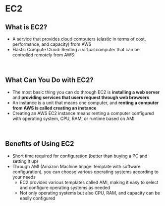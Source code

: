 # EC2

## What is EC2?

- A service that provides cloud computers (elastic in terms of cost, performance, and capacity) from AWS
- Elastic Compute Cloud: Renting a virtual computer that can be controlled remotely from AWS

<br/>

## What Can You Do with EC2?

- The most basic thing you can do through EC2 is **installing a web server** and **providing services that users request through web browsers**
- An instance is a unit that means one computer, and **renting a computer from AWS is called creating an instance**
- Creating an AWS EC2 instance means renting a computer configured with operating system, CPU, RAM, or runtime based on AMI

<br/>

## Benefits of Using EC2

- Short time required for configuration (better than buying a PC and setting it up)
- Through AMI (Amazon Machine Image: template with software configuration), you can choose various operating systems according to your needs
  - EC2 provides various templates called AMI, making it easy to select and configure operating systems as needed
  - Not only operating systems but also CPU, RAM, and capacity can be easily configured
